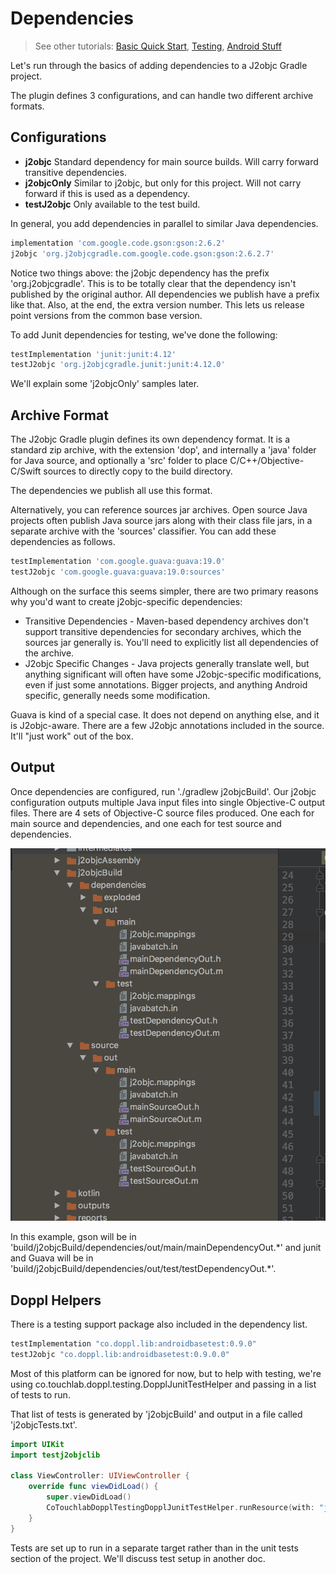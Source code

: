 # Dependencies

> See other tutorials: [Basic Quick Start](/basicquickstart.html), [Testing](/basicsamples/testing.html), [Android Stuff](/basicsamples/androidstuff.html)

Let's run through the basics of adding dependencies to a J2objc Gradle project.

The plugin defines 3 configurations, and can handle two different archive formats.

## Configurations

+ **j2objc** Standard dependency for main source builds. Will carry forward transitive dependencies.
+ **j2objcOnly** Similar to j2objc, but only for this project. Will not carry forward if this is used as a dependency.
+ **testJ2objc** Only available to the test build.

In general, you add dependencies in parallel to similar Java dependencies.

```groovy
implementation 'com.google.code.gson:gson:2.6.2'
j2objc 'org.j2objcgradle.com.google.code.gson:gson:2.6.2.7'
```

Notice two things above: the j2objc dependency has the prefix 'org.j2objcgradle'. This
is to be totally clear that the dependency isn't published by the original author. All
dependencies we publish have a prefix like that. Also, at the end, the extra version number.
This lets us release point versions from the common base version.

To add Junit dependencies for testing, we've done the following:

```groovy
testImplementation 'junit:junit:4.12'
testJ2objc 'org.j2objcgradle.junit:junit:4.12.0'
```

We'll explain some 'j2objcOnly' samples later.

## Archive Format

The J2objc Gradle plugin defines its own dependency format. It is a standard zip archive,
with the extension 'dop', and internally a 'java' folder for Java source, and optionally a
'src' folder to place C/C++/Objective-C/Swift sources to directly copy to the build directory.

The dependencies we publish all use this format.

Alternatively, you can reference sources jar archives. Open source Java projects often publish
Java source jars along with their class file jars, in a separate archive with the 'sources'
classifier. You can add these dependencies as follows.

```groovy
testImplementation 'com.google.guava:guava:19.0'
testJ2objc 'com.google.guava:guava:19.0:sources'
```

Although on the surface this seems simpler, there are two primary reasons why you'd want to
create j2objc-specific dependencies:

+ Transitive Dependencies - Maven-based dependency archives don't support transitive dependencies for
secondary archives, which the sources jar generally is. You'll need to explicitly list all
dependencies of the archive.
+ J2objc Specific Changes - Java projects generally translate well, but anything significant will often
have some J2objc-specific modifications, even if just some annotations. Bigger projects, and anything
Android specific, generally needs some modification.

Guava is kind of a special case. It does not depend on anything else, and it is J2objc-aware. There are a
few J2objc annotations included in the source. It'll "just work" out of the box.

## Output

Once dependencies are configured, run './gradlew j2objcBuild'. Our j2objc configuration outputs multiple
Java input files into single Objective-C output files. There are 4 sets of Objective-C source files produced.
One each for main source and dependencies, and one each for test source and dependencies.

![Build output](buildfolder.png)

In this example, gson will be in 'build/j2objcBuild/dependencies/out/main/mainDependencyOut.&#42;' and junit
and Guava will be in 'build/j2objcBuild/dependencies/out/test/testDependencyOut.&#42;'.

## Doppl Helpers

There is a testing support package also included in the dependency list.

```groovy
testImplementation "co.doppl.lib:androidbasetest:0.9.0"
testJ2objc "co.doppl.lib:androidbasetest:0.9.0.0"
```

Most of this platform can be ignored for now, but to help with testing, we're using
co.touchlab.doppl.testing.DopplJunitTestHelper and passing in a list of tests to run.

That list of tests is generated by 'j2objcBuild' and output in a file called 'j2objcTests.txt'.

```swift
import UIKit
import testj2objclib

class ViewController: UIViewController {
    override func viewDidLoad() {
        super.viewDidLoad()
        CoTouchlabDopplTestingDopplJunitTestHelper.runResource(with: "j2objcTests.txt")
    }
}
```

Tests are set up to run in a separate target rather than in the unit tests section of the project.
We'll discuss test setup in another doc.
